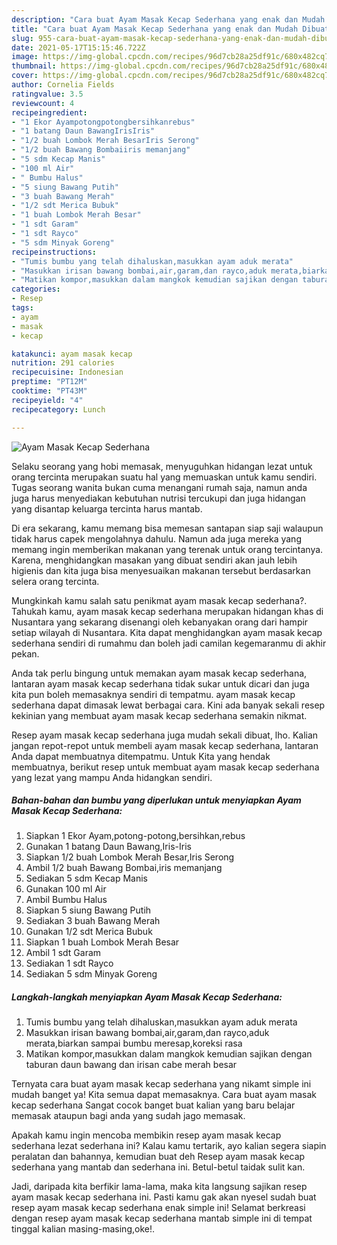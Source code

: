 ```yaml
---
description: "Cara buat Ayam Masak Kecap Sederhana yang enak dan Mudah Dibuat"
title: "Cara buat Ayam Masak Kecap Sederhana yang enak dan Mudah Dibuat"
slug: 955-cara-buat-ayam-masak-kecap-sederhana-yang-enak-dan-mudah-dibuat
date: 2021-05-17T15:15:46.722Z
image: https://img-global.cpcdn.com/recipes/96d7cb28a25df91c/680x482cq70/ayam-masak-kecap-sederhana-foto-resep-utama.jpg
thumbnail: https://img-global.cpcdn.com/recipes/96d7cb28a25df91c/680x482cq70/ayam-masak-kecap-sederhana-foto-resep-utama.jpg
cover: https://img-global.cpcdn.com/recipes/96d7cb28a25df91c/680x482cq70/ayam-masak-kecap-sederhana-foto-resep-utama.jpg
author: Cornelia Fields
ratingvalue: 3.5
reviewcount: 4
recipeingredient:
- "1 Ekor Ayampotongpotongbersihkanrebus"
- "1 batang Daun BawangIrisIris"
- "1/2 buah Lombok Merah BesarIris Serong"
- "1/2 buah Bawang Bombaiiris memanjang"
- "5 sdm Kecap Manis"
- "100 ml Air"
- " Bumbu Halus"
- "5 siung Bawang Putih"
- "3 buah Bawang Merah"
- "1/2 sdt Merica Bubuk"
- "1 buah Lombok Merah Besar"
- "1 sdt Garam"
- "1 sdt Rayco"
- "5 sdm Minyak Goreng"
recipeinstructions:
- "Tumis bumbu yang telah dihaluskan,masukkan ayam aduk merata"
- "Masukkan irisan bawang bombai,air,garam,dan rayco,aduk merata,biarkan sampai bumbu meresap,koreksi rasa"
- "Matikan kompor,masukkan dalam mangkok kemudian sajikan dengan taburan daun bawang dan irisan cabe merah besar"
categories:
- Resep
tags:
- ayam
- masak
- kecap

katakunci: ayam masak kecap 
nutrition: 291 calories
recipecuisine: Indonesian
preptime: "PT12M"
cooktime: "PT43M"
recipeyield: "4"
recipecategory: Lunch

---
```



![Ayam Masak Kecap Sederhana](https://img-global.cpcdn.com/recipes/96d7cb28a25df91c/680x482cq70/ayam-masak-kecap-sederhana-foto-resep-utama.jpg)

Selaku seorang yang hobi memasak, menyuguhkan hidangan lezat untuk orang tercinta merupakan suatu hal yang memuaskan untuk kamu sendiri. Tugas seorang  wanita bukan cuma menangani rumah saja, namun anda juga harus menyediakan kebutuhan nutrisi tercukupi dan juga hidangan yang disantap keluarga tercinta harus mantab.

Di era  sekarang, kamu memang bisa memesan santapan siap saji walaupun tidak harus capek mengolahnya dahulu. Namun ada juga mereka yang memang ingin memberikan makanan yang terenak untuk orang tercintanya. Karena, menghidangkan masakan yang dibuat sendiri akan jauh lebih higienis dan kita juga bisa menyesuaikan makanan tersebut berdasarkan selera orang tercinta. 



Mungkinkah kamu salah satu penikmat ayam masak kecap sederhana?. Tahukah kamu, ayam masak kecap sederhana merupakan hidangan khas di Nusantara yang sekarang disenangi oleh kebanyakan orang dari hampir setiap wilayah di Nusantara. Kita dapat menghidangkan ayam masak kecap sederhana sendiri di rumahmu dan boleh jadi camilan kegemaranmu di akhir pekan.

Anda tak perlu bingung untuk memakan ayam masak kecap sederhana, lantaran ayam masak kecap sederhana tidak sukar untuk dicari dan juga kita pun boleh memasaknya sendiri di tempatmu. ayam masak kecap sederhana dapat dimasak lewat berbagai cara. Kini ada banyak sekali resep kekinian yang membuat ayam masak kecap sederhana semakin nikmat.

Resep ayam masak kecap sederhana juga mudah sekali dibuat, lho. Kalian jangan repot-repot untuk membeli ayam masak kecap sederhana, lantaran Anda dapat membuatnya ditempatmu. Untuk Kita yang hendak membuatnya, berikut resep untuk membuat ayam masak kecap sederhana yang lezat yang mampu Anda hidangkan sendiri.

<!--inarticleads1-->

##### Bahan-bahan dan bumbu yang diperlukan untuk menyiapkan Ayam Masak Kecap Sederhana:

1. Siapkan 1 Ekor Ayam,potong-potong,bersihkan,rebus
1. Gunakan 1 batang Daun Bawang,Iris-Iris
1. Siapkan 1/2 buah Lombok Merah Besar,Iris Serong
1. Ambil 1/2 buah Bawang Bombai,iris memanjang
1. Sediakan 5 sdm Kecap Manis
1. Gunakan 100 ml Air
1. Ambil  Bumbu Halus
1. Siapkan 5 siung Bawang Putih
1. Sediakan 3 buah Bawang Merah
1. Gunakan 1/2 sdt Merica Bubuk
1. Siapkan 1 buah Lombok Merah Besar
1. Ambil 1 sdt Garam
1. Sediakan 1 sdt Rayco
1. Sediakan 5 sdm Minyak Goreng




<!--inarticleads2-->

##### Langkah-langkah menyiapkan Ayam Masak Kecap Sederhana:

1. Tumis bumbu yang telah dihaluskan,masukkan ayam aduk merata
1. Masukkan irisan bawang bombai,air,garam,dan rayco,aduk merata,biarkan sampai bumbu meresap,koreksi rasa
1. Matikan kompor,masukkan dalam mangkok kemudian sajikan dengan taburan daun bawang dan irisan cabe merah besar




Ternyata cara buat ayam masak kecap sederhana yang nikamt simple ini mudah banget ya! Kita semua dapat memasaknya. Cara buat ayam masak kecap sederhana Sangat cocok banget buat kalian yang baru belajar memasak ataupun bagi anda yang sudah jago memasak.

Apakah kamu ingin mencoba membikin resep ayam masak kecap sederhana lezat sederhana ini? Kalau kamu tertarik, ayo kalian segera siapin peralatan dan bahannya, kemudian buat deh Resep ayam masak kecap sederhana yang mantab dan sederhana ini. Betul-betul taidak sulit kan. 

Jadi, daripada kita berfikir lama-lama, maka kita langsung sajikan resep ayam masak kecap sederhana ini. Pasti kamu gak akan nyesel sudah buat resep ayam masak kecap sederhana enak simple ini! Selamat berkreasi dengan resep ayam masak kecap sederhana mantab simple ini di tempat tinggal kalian masing-masing,oke!.

